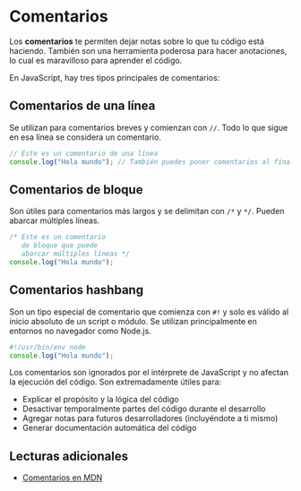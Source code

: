 # Comentarios

Los **comentarios** te permiten dejar notas sobre lo que tu código está haciendo. También son una herramienta poderosa para hacer anotaciones, lo cual es maravilloso para aprender el código.

En JavaScript, hay tres tipos principales de comentarios:

## Comentarios de una línea

Se utilizan para comentarios breves y comienzan con `//`. Todo lo que sigue en esa línea se considera un comentario.

```javascript
// Este es un comentario de una línea
console.log("Hola mundo"); // También puedes poner comentarios al final de una línea de código
```

## Comentarios de bloque

Son útiles para comentarios más largos y se delimitan con `/*` y `*/`. Pueden abarcar múltiples líneas.

```javascript
/* Este es un comentario
   de bloque que puede
   abarcar múltiples líneas */
console.log("Hola mundo");
```

## Comentarios hashbang

Son un tipo especial de comentario que comienza con `#!` y solo es válido al inicio absoluto de un script o módulo. Se utilizan principalmente en entornos no navegador como Node.js.

```javascript
#!/usr/bin/env node
console.log("Hola mundo");
```

Los comentarios son ignorados por el intérprete de JavaScript y no afectan la ejecución del código. Son extremadamente útiles para:

- Explicar el propósito y la lógica del código
- Desactivar temporalmente partes del código durante el desarrollo
- Agregar notas para futuros desarrolladores (incluyéndote a ti mismo)
- Generar documentación automática del código

## Lecturas adicionales

- [Comentarios en MDN](https://developer.mozilla.org/es/docs/Web/JavaScript/Reference/Lexical_grammar#comentarios)

